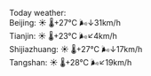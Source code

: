 Today weather:  
Beijing: ☀️   🌡️+27°C 🌬️↓31km/h  
Tianjin: ☀️   🌡️+23°C 🌬️↙4km/h  
Shijiazhuang: ☀️   🌡️+27°C 🌬️↓17km/h  
Tangshan: ☀️   🌡️+28°C 🌬️↙19km/h  
